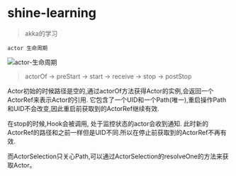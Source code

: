 # shine-learning

> akka的学习

``actor 生命周期``

![actor-生命周期](http://oqipguzbl.bkt.clouddn.com/actor.png)

> actorOf -> preStart -> start -> receive -> stop -> postStop

Actor初始的时候路径是空的,通过actorOf方法获得Actor的实例,会返回一个ActorRef来表示Actor的引用.
它包含了一个UID和一个Path(唯一),重启操作Path和UID不会改变,因此重启前获取到的ActorRef继续有效.

在stop的时候,Hook会被调用, 处于监控状态的actor会收到通知.
此时新的ActorRef的路径和之前一样但是UID不同.所以在停止前获取到的ActorRef不再有效.

而ActorSelection只关心Path,可以通过ActorSelection的resolveOne的方法来获取Actor。
